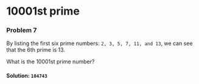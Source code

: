 # 10001st prime
### Problem 7

By listing the first six prime numbers: 
`2, 3, 5, 7, 11, and 13`, we can see that the 6th prime is 13.

What is the 10001st prime number?


#### Solution: `104743`